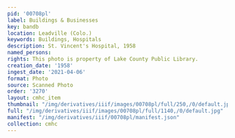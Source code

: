```yaml
---
pid: '00708pl'
label: Buildings & Businesses
key: bandb
location: Leadville (Colo.)
keywords: Buildings, Hospitals
description: St. Vincent's Hospital, 1958
named_persons: 
rights: This photo is property of Lake County Public Library.
creation_date: '1958'
ingest_date: '2021-04-06'
format: Photo
source: Scanned Photo
order: '3270'
layout: cmhc_item
thumbnail: "/img/derivatives/iiif/images/00708pl/full/250,/0/default.jpg"
full: "/img/derivatives/iiif/images/00708pl/full/1140,/0/default.jpg"
manifest: "/img/derivatives/iiif/00708pl/manifest.json"
collection: cmhc
---
```

